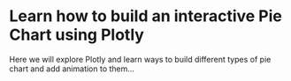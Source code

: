 # Learn how to build an interactive Pie Chart using Plotly 

Here we will explore Plotly and learn ways to build different types of pie chart and add animation to them...
